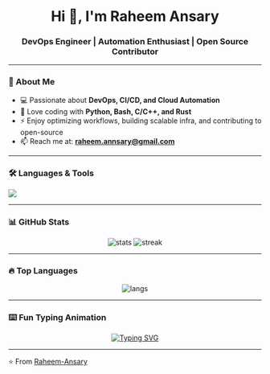 <h1 align="center">Hi 👋, I'm Raheem Ansary</h1>
<h3 align="center">DevOps Engineer | Automation Enthusiast | Open Source Contributor</h3>

---

### 🚀 About Me
- 💻 Passionate about **DevOps, CI/CD, and Cloud Automation**
- 🐍 Love coding with **Python, Bash, C/C++, and Rust**
- ⚡ Enjoy optimizing workflows, building scalable infra, and contributing to open-source
- 📫 Reach me at: **raheem.annsary@gmail.com**

---

### 🛠️ Languages & Tools
<p align="left">
  <img src="https://skillicons.dev/icons?i=python,bash,cpp,rust,docker,kubernetes,git,linux,ansible,terraform,aws" />
</p>

---

### 📊 GitHub Stats
<p align="center">
  <img src="https://github-readme-stats.vercel.app/api?username=Raheem-Ansary&show_icons=true&theme=tokyonight" alt="stats" />
  <img src="https://github-readme-streak-stats.herokuapp.com/?user=Raheem-Ansary&theme=tokyonight" alt="streak" />
</p>

---

### 🔥 Top Languages
<p align="center">
  <img src="https://github-readme-stats.vercel.app/api/top-langs/?username=Raheem-Ansary&layout=compact&theme=tokyonight" alt="langs" />
</p>



---

### ⌨️ Fun Typing Animation
<p align="center">
  <a href="https://git.io/typing-svg">
    <img src="https://readme-typing-svg.demolab.com?font=Fira+Code&pause=1000&color=00F720&center=true&vCenter=true&width=435&lines=DevOps+Engineer;Python%2C+Bash%2C+C%2FC%2B%2B%2C+Rust;Cloud+%26+Automation;Always+Learning+%26+Building" alt="Typing SVG" />
  </a>
</p>

---

⭐️ From [Raheem-Ansary](https://github.com/Raheem-Ansary)
